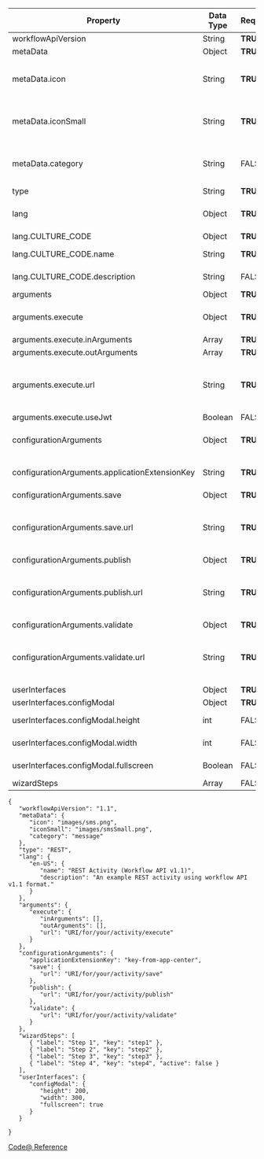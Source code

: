 | Property  | Data Type  | Required  | Required Properties | Accepted Value |
|---|---|---|---|---|
| workflowApiVersion  | String  | **TRUE**  | N/A | "1.1" |
| metaData  | Object  | **TRUE**  | "icon", "iconSmall" | N/A |
| metaData.icon  | String  | **TRUE**  | N/A | Relative or Absolute HTTPS URLs |
| metaData.iconSmall  | String  | **TRUE**  | N/A | Relative or Absolute HTTPS URLs |
| metaData.category  | String  | FALSE | N/A | "message", "customer", "flow", "custom" |
| type  | String  | **TRUE**  | N/A | "REST" |
| lang  | Object  | **TRUE**  | Salesforce Supported Culture Code("en-US", "fr-FR", etc.) | N/A |
| lang.CULTURE_CODE  | Object  | **TRUE**  | "name" | N/A |
| lang.CULTURE_CODE.name  | String  | **TRUE**  | N/A | Name of activity |
| lang.CULTURE_CODE.description  | String  | FALSE  | N/A | Activity Description |
| arguments  | Object  | **TRUE**  | "execute" | N/A |
| arguments.execute  | Object  | **TRUE**  | "inArguments", "outArguments", "url", "useJwt" | N/A |
| arguments.execute.inArguments  | Array  | **TRUE**  | N/A | Arguments |
| arguments.execute.outArguments  | Array  | **TRUE**  | N/A | Arguments |
| arguments.execute.url  | String  | **TRUE**  | N/A | This URL must always be HTTPS and must be absolute. |
| arguments.execute.useJwt  | Boolean  | FALSE  | N/A | N/A |
| configurationArguments  | Object  | **TRUE**  | "applicationExtensionKey", "save", "publish", "validate" | N/A |
| configurationArguments.applicationExtensionKey  | String  | **TRUE**  | N/A | Key specified in App Center |
| configurationArguments.save | Object  | **TRUE**  | "url" | N/A |
| configurationArguments.save.url | String  | **TRUE**  | N/A | This URL must always be HTTPS and must be absolute. |
| configurationArguments.publish | Object  | **TRUE**  | "url" | N/A |
| configurationArguments.publish.url | String  | **TRUE**  | N/A | This URL must always be HTTPS and must be absolute. |
| configurationArguments.validate | Object  | **TRUE**  | "url" | N/A |
| configurationArguments.validate.url | String  | **TRUE**  | N/A | This URL must always be HTTPS and must be absolute. |
| userInterfaces  | Object  | **TRUE**  | "configModal" | N/A |
| userInterfaces.configModal  | Object  | **TRUE**  | N/A | N/A |
| userInterfaces.configModal.height  | int  | FALSE  | N/A | height in pixels |
| userInterfaces.configModal.width  | int  | FALSE  | N/A | width in pixels |
| userInterfaces.configModal.fullscreen  | Boolean  | FALSE  | N/A | Overrides height/width |
| wizardSteps  | Array  | FALSE  | Object | N/A |
```
{
   "workflowApiVersion": "1.1",
   "metaData": {
      "icon": "images/sms.png",
      "iconSmall": "images/smsSmall.png",
      "category": "message"
   },
   "type": "REST",
   "lang": {
      "en-US": {
         "name": "REST Activity (Workflow API v1.1)",
         "description": "An example REST activity using workflow API v1.1 format."
      }
   },
   "arguments": {
      "execute": {
         "inArguments": [],
         "outArguments": [],
         "url": "URI/for/your/activity/execute"
      }
   },
   "configurationArguments": {
      "applicationExtensionKey": "key-from-app-center",
      "save": {
         "url": "URI/for/your/activity/save"
      },
      "publish": {
         "url": "URI/for/your/activity/publish"
      },
      "validate": {
         "url": "URI/for/your/activity/validate"
      }
   },
   "wizardSteps": [
      { "label": "Step 1", "key": "step1" },
      { "label": "Step 2", "key": "step2" },
      { "label": "Step 3", "key": "step3" },
      { "label": "Step 4", "key": "step4", "active": false }
   ],
   "userInterfaces": {
      "configModal": {
         "height": 200,
         "width": 300,
         "fullscreen": true
      }
   }

}
```
[Code@ Reference](http://code.exacttarget.com/app-development/journey-builder-development/platform/example-rest-activity.html)
